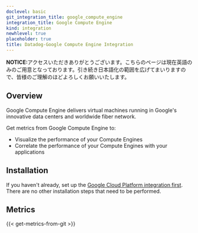 ```yaml
---
doclevel: basic
git_integration_title: google_compute_engine
integration_title: Google Compute Engine
kind: integration
newhlevel: true
placeholder: true
title: Datadog-Google Compute Engine Integration
---
```


<div class='alert alert-info'><strong>NOTICE:</strong>アクセスいただきありがとうございます。こちらのページは現在英語のみのご用意となっております。引き続き日本語化の範囲を広げてまいりますので、皆様のご理解のほどよろしくお願いいたします。</div>



## Overview
Google Compute Engine delivers virtual machines running in Google's innovative data centers and worldwide fiber network.

Get metrics from Google Compute Engine to:

* Visualize the performance of your Compute Engines
* Correlate the performance of your Compute Engines with your applications

## Installation

If you haven't already, set up the [Google Cloud Platform integration first](/integrations/google_cloud_platform). There are no other installation steps that need to be performed.

## Metrics

{{< get-metrics-from-git >}}
